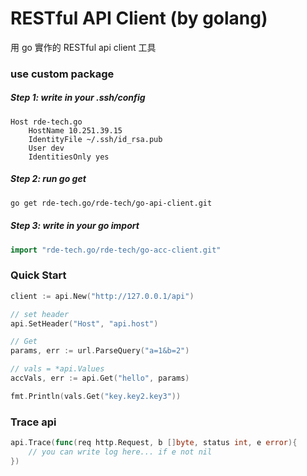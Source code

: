 # RESTful API Client (by golang)

用 go 實作的 RESTful api client 工具

### use custom package

##### Step 1: write in your .ssh/config

```
Host rde-tech.go
    HostName 10.251.39.15
    IdentityFile ~/.ssh/id_rsa.pub
    User dev
    IdentitiesOnly yes
```

##### Step 2: run go get

```sh
go get rde-tech.go/rde-tech/go-api-client.git
```

##### Step 3: write in your go import

```go
import "rde-tech.go/rde-tech/go-acc-client.git"
```

### Quick Start

```go
client := api.New("http://127.0.0.1/api")

// set header
api.SetHeader("Host", "api.host")

// Get
params, err := url.ParseQuery("a=1&b=2")

// vals = *api.Values
accVals, err := api.Get("hello", params)

fmt.Println(vals.Get("key.key2.key3"))

```

### Trace api

```go
api.Trace(func(req http.Request, b []byte, status int, e error){
    // you can write log here... if e not nil
})
```

